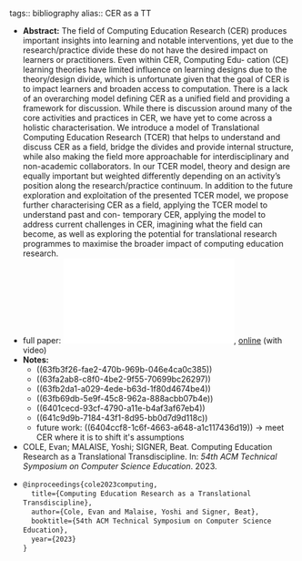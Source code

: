 tags:: bibliography
alias:: CER as a TT

- **Abstract:** The field of Computing Education Research (CER) produces important insights into learning and notable interventions, yet due to the research/practice divide these do not have the desired impact on learners or practitioners. Even within CER, Computing Edu- cation (CE) learning theories have limited influence on learning designs due to the theory/design divide, which is unfortunate given that the goal of CER is to impact learners and broaden access to computation.
  There is a lack of an overarching model defining CER as a unified field and providing a framework for discussion. While there is discussion around many of the core activities and practices in CER, we have yet to come across a holistic characterisation. We introduce a model of Translational Computing Education Research (TCER) that helps to understand and discuss CER as a field, bridge the divides and provide internal structure, while also making the field more approachable for interdisciplinary and non-academic collaborators. In our TCER model, theory and design are equally important but weighted differently depending on an activity’s position along the research/practice continuum.
  In addition to the future exploration and exploitation of the presented TCER model, we propose further characterising CER as a field, applying the TCER model to understand past and con- temporary CER, applying the model to address current challenges in CER, imagining what the field can become, as well as exploring the potential for translational research programmes to maximise the broader impact of computing education research.
- full paper: ![local copy](../assets/computing-education-research-as-a-translational-transdiscipline_1676996171116_0.pdf), [online](https://dl.acm.org/doi/10.1145/3545945.3569771#) (with video)
- **Notes:**
	- ((63fb3f26-fae2-470b-969b-046e4ca0c385))
	- ((63fa2ab8-c8f0-4be2-9f55-70699bc26297))
	- ((63fb2da1-a029-4ede-b63d-1f80d4674be4))
	- ((63fb69db-5e9f-45c8-962a-888acbb07b4e))
	- ((6401cecd-93cf-4790-a11e-b4af3af67eb4))
	- ((641c9d9b-7184-43f1-8d95-bb0d7d9d118c))
	- future work: ((6404ccf8-1c6f-4663-a648-a1c117436d19)) -> meet CER where it is to shift it's assumptions
- COLE, Evan; MALAISE, Yoshi; SIGNER, Beat. Computing Education Research as a Translational Transdiscipline. In: *54th ACM Technical Symposium on Computer Science Education*. 2023.
- ```
  @inproceedings{cole2023computing,
    title={Computing Education Research as a Translational Transdiscipline},
    author={Cole, Evan and Malaise, Yoshi and Signer, Beat},
    booktitle={54th ACM Technical Symposium on Computer Science Education},
    year={2023}
  }
  ```